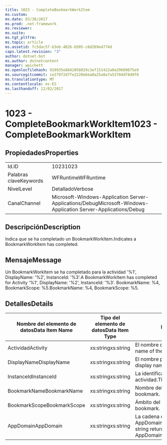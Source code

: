 ```yaml
---
title: 1023 - CompleteBookmarkWorkItem
ms.custom: 
ms.date: 03/30/2017
ms.prod: .net-framework
ms.reviewer: 
ms.suite: 
ms.tgt_pltfrm: 
ms.topic: article
ms.assetid: fc5dac57-b3eb-4826-b505-c6d269e4774d
caps.latest.revision: "3"
author: dotnet-bot
ms.author: dotnetcontent
manager: wpickett
ms.openlocfilehash: 920935e8842058029c3ef151422a0a29609075e9
ms.sourcegitcommit: ce279f2d7fe2220e6ea0a25a8a7a5370ddf8d9f0
ms.translationtype: MT
ms.contentlocale: es-ES
ms.lasthandoff: 12/02/2017
---
```

# <a name="1023---completebookmarkworkitem"></a><span data-ttu-id="7103b-102">1023 - CompleteBookmarkWorkItem</span><span class="sxs-lookup"><span data-stu-id="7103b-102">1023 - CompleteBookmarkWorkItem</span></span>
## <a name="properties"></a><span data-ttu-id="7103b-103">Propiedades</span><span class="sxs-lookup"><span data-stu-id="7103b-103">Properties</span></span>  
  
|||  
|-|-|  
|<span data-ttu-id="7103b-104">Id.</span><span class="sxs-lookup"><span data-stu-id="7103b-104">ID</span></span>|<span data-ttu-id="7103b-105">1023</span><span class="sxs-lookup"><span data-stu-id="7103b-105">1023</span></span>|  
|<span data-ttu-id="7103b-106">Palabras clave</span><span class="sxs-lookup"><span data-stu-id="7103b-106">Keywords</span></span>|<span data-ttu-id="7103b-107">WFRuntime</span><span class="sxs-lookup"><span data-stu-id="7103b-107">WFRuntime</span></span>|  
|<span data-ttu-id="7103b-108">Nivel</span><span class="sxs-lookup"><span data-stu-id="7103b-108">Level</span></span>|<span data-ttu-id="7103b-109">Detallado</span><span class="sxs-lookup"><span data-stu-id="7103b-109">Verbose</span></span>|  
|<span data-ttu-id="7103b-110">Canal</span><span class="sxs-lookup"><span data-stu-id="7103b-110">Channel</span></span>|<span data-ttu-id="7103b-111">Microsoft-Windows-Application Server-Applications/Debug</span><span class="sxs-lookup"><span data-stu-id="7103b-111">Microsoft-Windows-Application Server-Applications/Debug</span></span>|  
  
## <a name="description"></a><span data-ttu-id="7103b-112">Descripción</span><span class="sxs-lookup"><span data-stu-id="7103b-112">Description</span></span>  
 <span data-ttu-id="7103b-113">Indica que se ha completado un BookmarkWorkItem.</span><span class="sxs-lookup"><span data-stu-id="7103b-113">Indicates a BookmarkWorkItem has completed.</span></span>  
  
## <a name="message"></a><span data-ttu-id="7103b-114">Mensaje</span><span class="sxs-lookup"><span data-stu-id="7103b-114">Message</span></span>  
 <span data-ttu-id="7103b-115">Un BookmarkWorkItem se ha completado para la actividad '%1', DisplayName: '%2', InstanceId: '%3'.</span><span class="sxs-lookup"><span data-stu-id="7103b-115">A BookmarkWorkItem has completed for Activity '%1', DisplayName: '%2', InstanceId: '%3'.</span></span> <span data-ttu-id="7103b-116">BookmarkName: %4, BookmarkScope: %5.</span><span class="sxs-lookup"><span data-stu-id="7103b-116">BookmarkName: %4, BookmarkScope: %5.</span></span>  
  
## <a name="details"></a><span data-ttu-id="7103b-117">Detalles</span><span class="sxs-lookup"><span data-stu-id="7103b-117">Details</span></span>  
  
|<span data-ttu-id="7103b-118">Nombre del elemento de datos</span><span class="sxs-lookup"><span data-stu-id="7103b-118">Data Item Name</span></span>|<span data-ttu-id="7103b-119">Tipo del elemento de datos</span><span class="sxs-lookup"><span data-stu-id="7103b-119">Data Item Type</span></span>|<span data-ttu-id="7103b-120">Descripción</span><span class="sxs-lookup"><span data-stu-id="7103b-120">Description</span></span>|  
|--------------------|--------------------|-----------------|  
|<span data-ttu-id="7103b-121">Actividad</span><span class="sxs-lookup"><span data-stu-id="7103b-121">Activity</span></span>|<span data-ttu-id="7103b-122">xs:string</span><span class="sxs-lookup"><span data-stu-id="7103b-122">xs:string</span></span>|<span data-ttu-id="7103b-123">El nombre de tipo de la actividad.</span><span class="sxs-lookup"><span data-stu-id="7103b-123">The type name of the activity.</span></span>|  
|<span data-ttu-id="7103b-124">DisplayName</span><span class="sxs-lookup"><span data-stu-id="7103b-124">DisplayName</span></span>|<span data-ttu-id="7103b-125">xs:string</span><span class="sxs-lookup"><span data-stu-id="7103b-125">xs:string</span></span>|<span data-ttu-id="7103b-126">El nombre para mostrar de la actividad.</span><span class="sxs-lookup"><span data-stu-id="7103b-126">The display name of the activity.</span></span>|  
|<span data-ttu-id="7103b-127">InstanceId</span><span class="sxs-lookup"><span data-stu-id="7103b-127">InstanceId</span></span>|<span data-ttu-id="7103b-128">xs:string</span><span class="sxs-lookup"><span data-stu-id="7103b-128">xs:string</span></span>|<span data-ttu-id="7103b-129">La identificación de instancia de la actividad.</span><span class="sxs-lookup"><span data-stu-id="7103b-129">The instance id of the activity.</span></span>|  
|<span data-ttu-id="7103b-130">BookmarkName</span><span class="sxs-lookup"><span data-stu-id="7103b-130">BookmarkName</span></span>|<span data-ttu-id="7103b-131">xs:string</span><span class="sxs-lookup"><span data-stu-id="7103b-131">xs:string</span></span>|<span data-ttu-id="7103b-132">Nombre del marcador.</span><span class="sxs-lookup"><span data-stu-id="7103b-132">The name of the bookmark.</span></span>|  
|<span data-ttu-id="7103b-133">BookmarkScope</span><span class="sxs-lookup"><span data-stu-id="7103b-133">BookmarkScope</span></span>|<span data-ttu-id="7103b-134">xs:string</span><span class="sxs-lookup"><span data-stu-id="7103b-134">xs:string</span></span>|<span data-ttu-id="7103b-135">Ámbito del marcador.</span><span class="sxs-lookup"><span data-stu-id="7103b-135">The scope of the bookmark.</span></span>|  
|<span data-ttu-id="7103b-136">AppDomain</span><span class="sxs-lookup"><span data-stu-id="7103b-136">AppDomain</span></span>|<span data-ttu-id="7103b-137">xs:string</span><span class="sxs-lookup"><span data-stu-id="7103b-137">xs:string</span></span>|<span data-ttu-id="7103b-138">La cadena devuelta por AppDomain.CurrentDomain.FriendlyName.</span><span class="sxs-lookup"><span data-stu-id="7103b-138">The string returned by AppDomain.CurrentDomain.FriendlyName.</span></span>|
